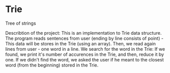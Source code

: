 # Trie
Tree of strings

Describtion of the project:
This is an implementation to Trie data structure.
The program reads sentences from user (ending by line consists of point) - This data will be stores in the Trie (using an array).
Then, we read again lines from user - one word in a line.
We search for the word in the Trie:
If we found, we print it's number of accurences in the Trie, and then, reduce it by one.
If we didn't find the word, we asked the user if he meant to the closest word (from the beginning) stored in the Trie.
